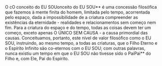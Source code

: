﻿O cO conceito do EU SOUonceito do EU SOU** é uma concessão filosófica que fazemos à mente finita do homem, limitada pelo tempo, acorrentada pelo espaço, dada a impossibilidade de a criatura compreender as existências da eternidade -  realidades e relacionamentos sem começo nem fim. Para a criatura do espaço e do tempo, todas as coisas devem ter um começo, exceto apenas O ÚNICO SEM CAUSA - a causa primordial das causas. Conceituamos, portanto, este nível de valor filosófico como o EU SOU, instruindo, ao mesmo tempo, a todas as criaturas, que o Filho Eterno e o Espírito Infinito são co-eternos com o EU SOU; com outras palavras, nunca existiu um tempo em que o EU SOU não tivesse sido o PaiPai** do Filho e, com Ele, Pai do Espírito.